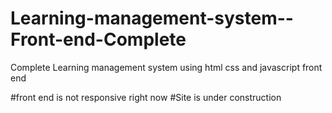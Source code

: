 # Learning-management-system--Front-end-Complete
Complete Learning management system using html css and javascript front end 

#front end is not responsive right now
#Site is under construction
